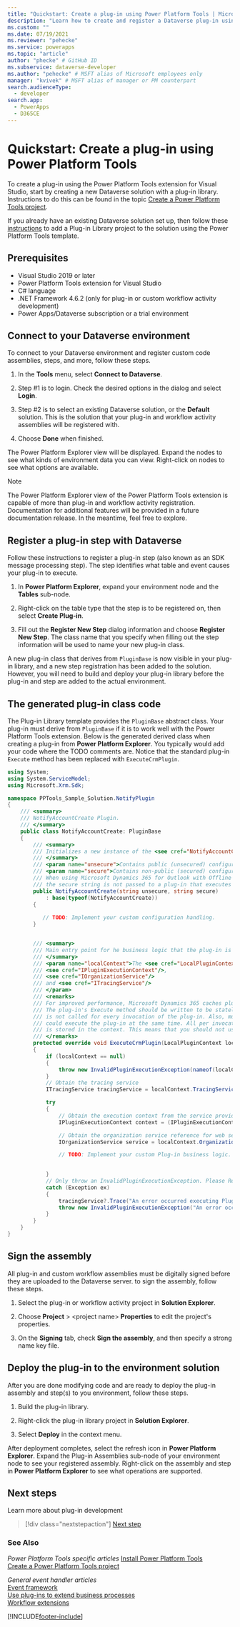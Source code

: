 ```yaml
---
title: "Quickstart: Create a plug-in using Power Platform Tools | Microsoft Docs"
description: "Learn how to create and register a Dataverse plug-in using the Power Platform Tools extension for Visual Studio."
ms.custom: ""
ms.date: 07/19/2021
ms.reviewer: "pehecke"
ms.service: powerapps
ms.topic: "article"
author: "phecke" # GitHub ID
ms.subservice: dataverse-developer
ms.author: "pehecke" # MSFT alias of Microsoft employees only
manager: "kvivek" # MSFT alias of manager or PM counterpart
search.audienceType: 
  - developer
search.app: 
  - PowerApps
  - D365CE
---
```


# Quickstart: Create a plug-in using Power Platform Tools

To create a plug-in using the Power Platform Tools extension for Visual Studio, start by creating a new Dataverse solution with a plug-in library. Instructions to do this can be found in the topic [Create a Power Platform Tools project](devtools-create-project.md).

If you already have an existing Dataverse solution set up, then follow these [instructions](devtools-create-project.md#add-a-new-project-to-a-power-platform-solution) to add a Plug-in Library project to the solution using the Power Platform Tools template.

## Prerequisites

- Visual Studio 2019 or later
- Power Platform Tools extension for Visual Studio
- C# language
- .NET Framework 4.6.2 (only for plug-in or custom workflow activity development)
- Power Apps/Dataverse subscription or a trial environment

## Connect to your Dataverse environment

To connect to your Dataverse environment and register custom code assemblies, steps, and more, follow these steps.

1. In the **Tools** menu, select **Connect to Dataverse**.

1. Step #1 is to login. Check the desired options in the dialog and select **Login**.

1. Step #2 is to select an existing Dataverse solution, or the **Default** solution. This is the solution that your plug-in and workflow activity assemblies will be registered with.

1. Choose **Done** when finished.

The Power Platform Explorer view will be displayed. Expand the nodes to see what kinds of environment data you can view. Right-click on nodes to see what options are available.

> [!NOTE]
> The Power Platform Explorer view of the Power Platform Tools extension is capable of more than plug-in and workflow activity registration. Documentation for additional features will be provided in a future documentation release. In the meantime, feel free to explore.  


## Register a plug-in step with Dataverse

Follow these instructions to register a plug-in step (also known as an SDK message processing step). The step identifies what table and event causes your plug-in to execute.

1. In **Power Platform Explorer**, expand your environment node and the **Tables** sub-node.

1. Right-click on the table type that the step is to be registered on, then select **Create Plug-in**.

1. Fill out the **Register New Step** dialog information and choose **Register New Step**. The class name that you specify when filling out the step information will be used to name your new plug-in class. <!--note: link to the topic with info on creating a step -->

A new plug-in class that derives from `PluginBase` is now visible in your plug-in library, and a new step registration has been added to the solution. However, you will need to build and deploy your plug-in library before the plug-in and step are added to the actual environment.

## The generated plug-in class code

The Plug-in Library template provides the `PluginBase` abstract class. Your plug-in must derive from `PluginBase` if it is to work well with the Power Platform Tools extension. Below is the generated derived class when creating a plug-in from **Power Platform Explorer**. You typically would add your code where the TODO comments are. Notice that the standard plug-in `Execute` method has been replaced with `ExecuteCrmPlugin`.

```csharp
using System;
using System.ServiceModel;
using Microsoft.Xrm.Sdk;

namespace PPTools_Sample_Solution.NotifyPlugin
{
    /// <summary>
    /// NotifyAccountCreate Plugin.
    /// </summary>    
    public class NotifyAccountCreate: PluginBase
    {
        /// <summary>
        /// Initializes a new instance of the <see cref="NotifyAccountCreate"/> class.
        /// </summary>
        /// <param name="unsecure">Contains public (unsecured) configuration information.</param>
        /// <param name="secure">Contains non-public (secured) configuration information. 
        /// When using Microsoft Dynamics 365 for Outlook with Offline Access, 
        /// the secure string is not passed to a plug-in that executes while the client is offline.</param>
        public NotifyAccountCreate(string unsecure, string secure)
            : base(typeof(NotifyAccountCreate))
        {
            
           // TODO: Implement your custom configuration handling.
        }


        /// <summary>
        /// Main entry point for he business logic that the plug-in is to execute.
        /// </summary>
        /// <param name="localContext">The <see cref="LocalPluginContext"/> which contains the
        /// <see cref="IPluginExecutionContext"/>,
        /// <see cref="IOrganizationService"/>
        /// and <see cref="ITracingService"/>
        /// </param>
        /// <remarks>
        /// For improved performance, Microsoft Dynamics 365 caches plug-in instances.
        /// The plug-in's Execute method should be written to be stateless as the constructor
        /// is not called for every invocation of the plug-in. Also, multiple system threads
        /// could execute the plug-in at the same time. All per invocation state information
        /// is stored in the context. This means that you should not use global variables in plug-ins.
        /// </remarks>
        protected override void ExecuteCrmPlugin(LocalPluginContext localContext)
        {
            if (localContext == null)
            {
                throw new InvalidPluginExecutionException(nameof(localContext));
            }           
            // Obtain the tracing service
            ITracingService tracingService = localContext.TracingService;

            try
            { 
                // Obtain the execution context from the service provider.  
                IPluginExecutionContext context = (IPluginExecutionContext)localContext.PluginExecutionContext;

                // Obtain the organization service reference for web service calls.  
                IOrganizationService service = localContext.OrganizationService;

                // TODO: Implement your custom Plug-in business logic.

                
            }	
            // Only throw an InvalidPluginExecutionException. Please Refer https://go.microsoft.com/fwlink/?linkid=2153829.
            catch (Exception ex)
            {
                tracingService?.Trace("An error occurred executing Plugin PPTools_Sample_Solution.NotifyPlugin.NotifyAccountCreate : {0}", ex.ToString());
                throw new InvalidPluginExecutionException("An error occurred executing Plugin PPTools_Sample_Solution.NotifyPlugin.NotifyAccountCreate .", ex);
            }	
        }
    }
}
```

## Sign the assembly

All plug-in and custom workflow assemblies must be digitally signed before they are uploaded to the Dataverse server. to sign the assembly, follow these steps.

1. Select the plug-in or workflow activity project in **Solution Explorer**.

1. Choose **Project** > \<project name> **Properties** to edit the project's properties.

1. On the **Signing** tab, check **Sign the assembly**, and then specify a strong name key file.


## Deploy the plug-in to the environment solution

After you are done modifying code and are ready to deploy the plug-in assembly and step(s) to you environment, follow these steps.

1. Build the plug-in library.

1. Right-click the plug-in library project in **Solution Explorer**.

1. Select **Deploy** in the context menu.

After deployment completes, select the refresh icon in **Power Platform Explorer**. Expand the Plug-in Assemblies sub-node of your environment node to see your registered assembly. Right-click on the assembly and step in **Power Platform Explorer** to see what operations are supported.

## Next steps

Learn more about plug-in development

> [!div class="nextstepaction"]
> [Next step](../plug-ins.md#next-steps)

### See Also

*Power Platform Tools specific articles* 
[Install Power Platform Tools](devtools-install.md)  
[Create a Power Platform Tools project](devtools-create-project.md)

*General event handler articles*  
[Event framework](../event-framework.md)  
[Use plug-ins to extend business processes](../plug-ins.md)  
[Workflow extensions](../workflow/workflow-extensions.md)

[!INCLUDE[footer-include](../../../includes/footer-banner.md)]
